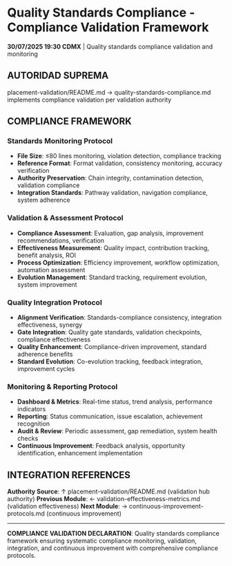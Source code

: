 # Quality Standards Compliance - Compliance Validation Framework

**30/07/2025 19:30 CDMX** | Quality standards compliance validation and monitoring

## AUTORIDAD SUPREMA
placement-validation/README.md → quality-standards-compliance.md implements compliance validation per validation authority

## COMPLIANCE FRAMEWORK

### **Standards Monitoring Protocol**
- **File Size**: ≤80 lines monitoring, violation detection, compliance tracking
- **Reference Format**: Format validation, consistency monitoring, accuracy verification
- **Authority Preservation**: Chain integrity, contamination detection, validation compliance
- **Integration Standards**: Pathway validation, navigation compliance, system adherence

### **Validation & Assessment Protocol**
- **Compliance Assessment**: Evaluation, gap analysis, improvement recommendations, verification
- **Effectiveness Measurement**: Quality impact, contribution tracking, benefit analysis, ROI
- **Process Optimization**: Efficiency improvement, workflow optimization, automation assessment
- **Evolution Management**: Standard tracking, requirement evolution, system improvement

### **Quality Integration Protocol**
- **Alignment Verification**: Standards-compliance consistency, integration effectiveness, synergy
- **Gate Integration**: Quality gate standards, validation checkpoints, compliance effectiveness
- **Quality Enhancement**: Compliance-driven improvement, standard adherence benefits
- **Standard Evolution**: Co-evolution tracking, feedback integration, improvement cycles

### **Monitoring & Reporting Protocol**
- **Dashboard & Metrics**: Real-time status, trend analysis, performance indicators
- **Reporting**: Status communication, issue escalation, achievement recognition
- **Audit & Review**: Periodic assessment, gap remediation, system health checks
- **Continuous Improvement**: Feedback analysis, opportunity identification, enhancement implementation

## INTEGRATION REFERENCES

**Authority Source**: ↑ placement-validation/README.md (validation hub authority)
**Previous Module**: ← validation-effectiveness-metrics.md (validation effectiveness)
**Next Module**: → continuous-improvement-protocols.md (continuous improvement)

---

**COMPLIANCE VALIDATION DECLARATION**: Quality standards compliance framework ensuring systematic compliance monitoring, validation, integration, and continuous improvement with comprehensive compliance protocols.
